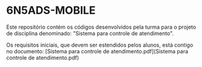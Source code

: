 # 6N5ADS-MOBILE

Este repositório contém os códigos desenvolvidos pela turma para o projeto de disciplina denominado:
"Sistema para controle de atendimento".

Os requisitos iniciais, que devem ser estendidos pelos alunos, está contigo no documento: [Sistema para controle de atendimento.pdf](Sistema para controle de atendimento.pdf)
